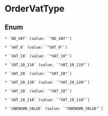 
# OrderVatType

## Enum


    * `NO_VAT` (value: `"NO_VAT"`)

    * `VAT_0` (value: `"VAT_0"`)

    * `VAT_10` (value: `"VAT_10"`)

    * `VAT_10_110` (value: `"VAT_10_110"`)

    * `VAT_20` (value: `"VAT_20"`)

    * `VAT_20_120` (value: `"VAT_20_120"`)

    * `VAT_18` (value: `"VAT_18"`)

    * `VAT_18_118` (value: `"VAT_18_118"`)

    * `UNKNOWN_VALUE` (value: `"UNKNOWN_VALUE"`)



